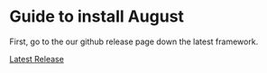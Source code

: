 # Guide to install August

First, go to the our github release page down the latest framework.

[Latest Release](https://github.com/Elly2018/August-Wiki/releases/tag/Beta1.0)
